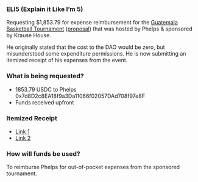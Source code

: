 ### ELI5 (Explain it Like I’m 5)

Requesting $1,853.79 for expense reimbursement for the [Guatemala Basketball Tournament](https://twitter.com/JPh3lps/status/1556476468477448193?s=20&t=hLHOLidAZ84o4Y4yDJ0eyA) ([proposal](https://snapshot.org/#/krausehouse.eth/proposal/0x790e46327b921c2b063e47033de32a82746a80055d54f9bcf1574156f615a559)) that was hosted by Phelps & sponsored by Krause House.

He originally stated that the cost to the DAO would be zero, but misunderstood some expenditure permissions. He is now submitting an itemized receipt of his expenses from the event. 

### What is being requested?

- 1853.79 USDC to Phelps 0x7d8D2c8EA18f9a3Da11066f02057DAd708f97e8F
- Funds received upfront

### Itemized Receipt

- [Link 1](https://utopia-receipt-upload.s3.us-west-1.amazonaws.com/next-s3-uploads/3403576f-19cf-431e-95ba-5069303c0854/20221114%2520Casa%2520de%2520Krause%2520x%2520Hoops%2520Sagrado%2520expense%2520report%2520-%2520Microsoft%2520Excel%2520Online.pdf)
- [Link 2](https://utopia-receipt-upload.s3.us-west-1.amazonaws.com/next-s3-uploads/f6982b18-07c0-4485-a6f1-73009718a484/20221114%2520digital%2520confirmation%2520Casa%2520De%2520Krause%2520-%2520Hoops%2520tourney%2520itemized%2520costs.png)

### How will funds be used?

To reimburse Phelps for out-of-pocket expenses from the sponsored tournament.